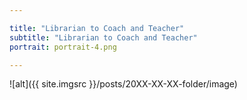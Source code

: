```yaml
---

title: "Librarian to Coach and Teacher"
subtitle: "Librarian to Coach and Teacher"
portrait: portrait-4.png

---
```


![alt]({{ site.imgsrc }}/posts/20XX-XX-XX-folder/image)